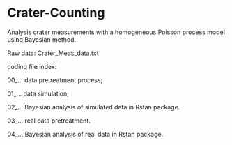# Crater-Counting

Analysis crater measurements with a homogeneous Poisson process model using Bayesian method.

Raw data: Crater_Meas_data.txt

coding file index:

00_... data pretreatment process;

01_... data simulation;

02_... Bayesian analysis of simulated data in Rstan package.

03_... real data pretreatment.

04_... Bayesian analysis of real data in Rstan package.
